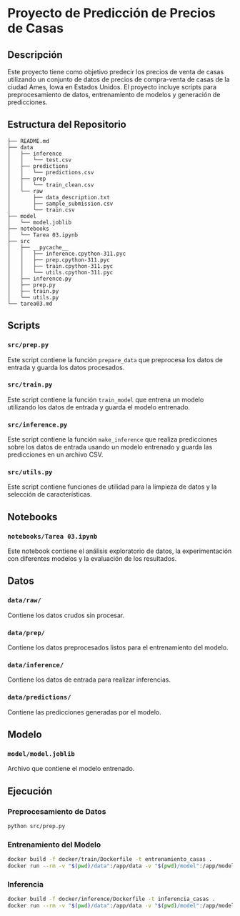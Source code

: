 # Proyecto de Predicción de Precios de Casas

## Descripción

Este proyecto tiene como objetivo predecir los precios de venta de casas utilizando un conjunto de datos de precios de compra-venta de casas de la ciudad Ames, Iowa en Estados Unidos. El proyecto incluye scripts para preprocesamiento de datos, entrenamiento de modelos y generación de predicciones.

## Estructura del Repositorio

```plaintext
├── README.md
├── data
│   ├── inference
│   │   └── test.csv
│   ├── predictions
│   │   └── predictions.csv
│   ├── prep
│   │   └── train_clean.csv
│   └── raw
│       ├── data_description.txt
│       ├── sample_submission.csv
│       └── train.csv
├── model
│   └── model.joblib
├── notebooks
│   └── Tarea 03.ipynb
├── src
│   ├── __pycache__
│   │   ├── inference.cpython-311.pyc
│   │   ├── prep.cpython-311.pyc
│   │   ├── train.cpython-311.pyc
│   │   └── utils.cpython-311.pyc
│   ├── inference.py
│   ├── prep.py
│   ├── train.py
│   └── utils.py
└── tarea03.md
```

## Scripts

### `src/prep.py`

Este script contiene la función `prepare_data` que preprocesa los datos de entrada y guarda los datos procesados.

### `src/train.py`

Este script contiene la función `train_model` que entrena un modelo utilizando los datos de entrada y guarda el modelo entrenado.

### `src/inference.py`

Este script contiene la función `make_inference` que realiza predicciones sobre los datos de entrada usando un modelo entrenado y guarda las predicciones en un archivo CSV.

### `src/utils.py`

Este script contiene funciones de utilidad para la limpieza de datos y la selección de características.

## Notebooks

### `notebooks/Tarea 03.ipynb`

Este notebook contiene el análisis exploratorio de datos, la experimentación con diferentes modelos y la evaluación de los resultados.

## Datos

### `data/raw/`

Contiene los datos crudos sin procesar.

### `data/prep/`

Contiene los datos preprocesados listos para el entrenamiento del modelo.

### `data/inference/`

Contiene los datos de entrada para realizar inferencias.

### `data/predictions/`

Contiene las predicciones generadas por el modelo.

## Modelo

### `model/model.joblib`

Archivo que contiene el modelo entrenado.

## Ejecución

### Preprocesamiento de Datos

```bash
python src/prep.py
```

### Entrenamiento del Modelo

```bash
docker build -f docker/train/Dockerfile -t entrenamiento_casas .
docker run --rm -v "$(pwd)/data":/app/data -v "$(pwd)/model":/app/model entrenamiento_casas --input_path data/prep/train_clean.csv --model_output_path model/model.joblib
```

### Inferencia

```bash
docker build -f docker/inference/Dockerfile -t inferencia_casas .
docker run --rm -v "$(pwd)/data":/app/data -v "$(pwd)/model":/app/model inferencia_casas --input_path data/inference/test.csv --model_path model/model.joblib --output_path data/predictions/predictions.csv
```










